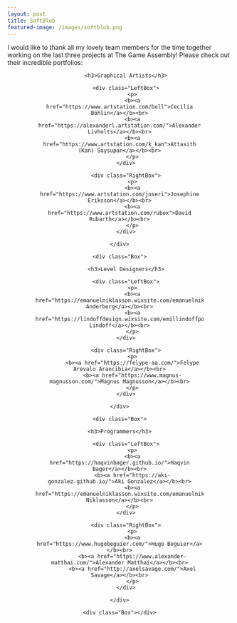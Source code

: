 ```yaml
---
layout: post
title: SoftBlob
featured-image: /images/softblob.png
---
```


<style>
.Box{
    float: center;
    margin-left: auto;
    margin-right: auto;
    width: 75%;
	clear: both;
}

.LeftBox {
    width: 45%;
    float: left;
    text-align: right;
    margin-top: 1%;
    margin-bottom: 1%;
    padding:1%;
}

.RightBox {
    width: 45%;
    float: right;
    text-align: left;
    margin-top: 1%;
    margin-bottom: 1%;
    padding: 1%;
}
</style>

I would like to thank all my lovely team members for the time together working on the last three projects at The Game Assembly!
Please check out their incredible portfolios:

<center>
	<div class="Box">

		<h3>Graphical Artists</h3>

		<div class="LeftBox">
			<p>
			<b><a href="https://www.artstation.com/boll">Cecilia Bohlin</a></b><br>
			<b><a href="https://alexanderl.artstation.com/">Alexander Livholts</a></b><br>
			<b><a href="https://www.artstation.com/k_kan">Attasith (Kan) Saysupan</a></b><br>
			</p>
		</div>
	
		<div class="RightBox">
			<p>
			<b><a href="https://www.artstation.com/joseri">Josephine Eriksson</a></b><br>
			<b><a href="https://www.artstation.com/rubox">David Rubarth</a></b><br>
			</p>
		</div>

	</div>

	<div class="Box">

		<h3>Level Designers</h3>

		<div class="LeftBox">
			<p>
			<b><a href="https://emanuelniklasson.wixsite.com/emanuelniklasson">Hanna Anderberg</a></b><br>
			<b><a href="https://lindoffdesign.wixsite.com/emillindoffportfolio">Emil Lindoff</a></b><br>
			</p>
		</div>
	
		<div class="RightBox">
			<p>
			<b><a href="https://felype-aa.com/">Felype Arevalo Arancibia</a></b><br>
			<b><a href="https://www.magnus-magnusson.com/">Magnus Magnusson</a></b><br>
			</p>
		</div>

	</div>

	<div class="Box">

	<h3>Programmers</h3>

		<div class="LeftBox">
			<p>
			<b><a href="https://haqvinbager.github.io/">Haqvin Bager</a></b><br>
			<b><a href="https://aki-gonzalez.github.io/">Aki Gonzalez</a></b><br>
			<b><a href="https://emanuelniklasson.wixsite.com/emanuelniklasson">Emanuel Niklasson</a></b><br>
			</p>
		</div>
	
		<div class="RightBox">
			<p>
			<b><a href="https://www.hugobeguier.com/">Hugo Beguier</a></b><br>
			<b><a href="https://www.alexander-matthai.com/">Alexander Matthai</a></b><br>
			<b><a href="http://axelsavage.com/">Axel Savage</a></b><br>
			</p>
		</div>

	</div>

	<div class="Box"></div>
</center>